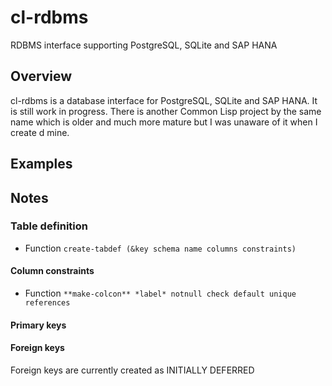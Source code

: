 # cl-rdbms
RDBMS interface supporting PostgreSQL, SQLite  and SAP HANA

## Overview
cl-rdbms is a database interface for PostgreSQL, SQLite and SAP HANA. It is still work in progress.
There is another Common Lisp project by the same name which is older and much more mature but I was unaware of it when I create
d mine. 

## Examples


## Notes

### Table definition
*	Function `create-tabdef (&key schema name columns constraints)`

#### Column constraints
*	Function `**make-colcon** *label* notnull check default unique references`

#### Primary keys

#### Foreign keys

Foreign keys are currently created as INITIALLY DEFERRED

